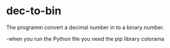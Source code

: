 # dec-to-bin
The programm convert a decimal number in to a binary number.

-when you run the Python file you need the pip library colorama
